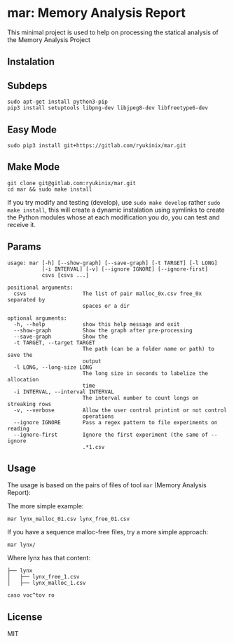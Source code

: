 # mar: Memory Analysis Report

This minimal project is used to help on processing the statical analysis of the Memory Analysis Project

## Instalation

## Subdeps
```
sudo apt-get install python3-pip
pip3 install setuptools libpng-dev libjpeg8-dev libfreetype6-dev
``` 

## Easy Mode

```
sudo pip3 install git+https://gitlab.com/ryukinix/mar.git
```

## Make Mode
```
git clone git@gitlab.com:ryukinix/mar.git
cd mar && sudo make install
```

If you try modify and testing (develop), use `sudo make develop` rather `sudo make install`, this will create a dynamic instalation using symlinks to create the Python modules whose at each modification you do, you can test and receive it.

## Params

```
usage: mar [-h] [--show-graph] [--save-graph] [-t TARGET] [-l LONG]
           [-i INTERVAL] [-v] [--ignore IGNORE] [--ignore-first]
           csvs [csvs ...]

positional arguments:
  csvs                  The list of pair malloc_0x.csv free_0x separated by
                        spaces or a dir

optional arguments:
  -h, --help            show this help message and exit
  --show-graph          Show the graph after pre-processing
  --save-graph          Show the
  -t TARGET, --target TARGET
                        The path (can be a folder name or path) to save the
                        output
  -l LONG, --long-size LONG
                        The long size in seconds to labelize the allocation
                        time
  -i INTERVAL, --interval INTERVAL
                        The interval number to count longs on streaking rows
  -v, --verbose         Allow the user control printint or not control
                        operations
  --ignore IGNORE       Pass a regex pattern to file experiments on reading
  --ignore-first        Ignore the first experiment (the same of --ignore
                        .*1.csv

```



## Usage

The usage is based on the pairs of files of tool `mar` (Memory Analysis Report):

The more simple example:
```
mar lynx_malloc_01.csv lynx_free_01.csv
```

If you have a sequence malloc-free files, try a more simple approach:

```
mar lynx/
``` 

Where lynx has that content:


```
├── lynx
│   ├── lynx_free_1.csv
│   ├── lynx_malloc_1.csv

caso voc^tov ro
``` 

## License
MIT